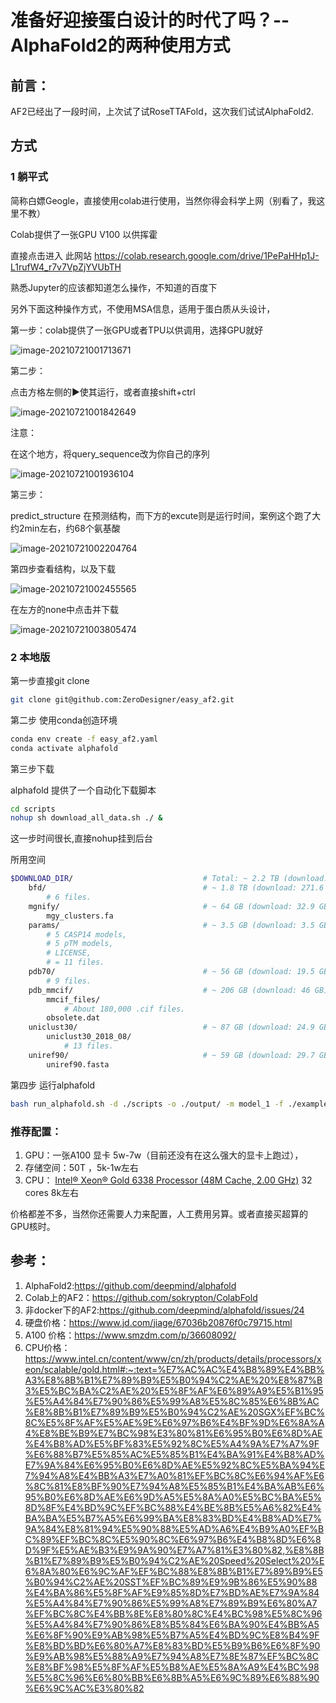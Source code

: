 # 准备好迎接蛋白设计的时代了吗？--AlphaFold2的两种使用方式



## 前言：

AF2已经出了一段时间，上次试了试RoseTTAFold，这次我们试试AlphaFold2.

## 方式

### 1 躺平式

简称白嫖Geogle，直接使用colab进行使用，当然你得会科学上网（别看了，我这里不教）

Colab提供了一张GPU V100 以供挥霍

直接点击进入 此网站 https://colab.research.google.com/drive/1PePaHHp1J-L1rufW4_r7v7VpZjYVUbTH

熟悉Jupyter的应该都知道怎么操作，不知道的百度下

另外下面这种操作方式，不使用MSA信息，适用于蛋白质从头设计，

第一步：colab提供了一张GPU或者TPU以供调用，选择GPU就好

![image-20210721001713671](https://gitee.com/zerodesigner/markdown-png/raw/master/uPic/image-20210721001713671.png)

第二步：

点击方格左侧的▶️使其运行，或者直接shift+ctrl

![image-20210721001842649](https://gitee.com/zerodesigner/markdown-png/raw/master/uPic/image-20210721001842649.png)

注意：

在这个地方，将query_sequence改为你自己的序列

![image-20210721001936104](https://gitee.com/zerodesigner/markdown-png/raw/master/uPic/image-20210721001936104.png)

第三步：

predict_structure 在预测结构，而下方的excute则是运行时间，案例这个跑了大约2min左右，约68个氨基酸

![image-20210721002204764](https://gitee.com/zerodesigner/markdown-png/raw/master/uPic/image-20210721002204764.png)

第四步查看结构，以及下载

![image-20210721002455565](https://gitee.com/zerodesigner/markdown-png/raw/master/uPic/image-20210721002455565.png)

在左方的none中点击并下载

![image-20210721003805474](https://gitee.com/zerodesigner/markdown-png/raw/master/uPic/image-20210721003805474.png)



### 2 本地版



第一步直接git clone

```bash
git clone git@github.com:ZeroDesigner/easy_af2.git
```

第二步 使用conda创造环境

```bash
conda env create -f easy_af2.yaml
conda activate alphafold
```

第三步下载

alphafold 提供了一个自动化下载脚本

```bash
cd scripts
nohup sh download_all_data.sh ./ &
```

这一步时间很长,直接nohup挂到后台

所用空间

```bash
$DOWNLOAD_DIR/                             # Total: ~ 2.2 TB (download: 428 GB)
    bfd/                                   # ~ 1.8 TB (download: 271.6 GB)
        # 6 files.
    mgnify/                                # ~ 64 GB (download: 32.9 GB)
        mgy_clusters.fa
    params/                                # ~ 3.5 GB (download: 3.5 GB)
        # 5 CASP14 models,
        # 5 pTM models,
        # LICENSE,
        # = 11 files.
    pdb70/                                 # ~ 56 GB (download: 19.5 GB)
        # 9 files.
    pdb_mmcif/                             # ~ 206 GB (download: 46 GB)
        mmcif_files/
            # About 180,000 .cif files.
        obsolete.dat
    uniclust30/                            # ~ 87 GB (download: 24.9 GB)
        uniclust30_2018_08/
            # 13 files.
    uniref90/                              # ~ 59 GB (download: 29.7 GB)
        uniref90.fasta
```

第四步 运行alphafold

```bash
bash run_alphafold.sh -d ./scripts -o ./output/ -m model_1 -f ./example/query.fasta -t 2020-05-14
```

### 推荐配置：

1. GPU：一张A100 显卡  5w-7w（目前还没有在这么强大的显卡上跑过），
2. 存储空间：50T ，5k-1w左右
3. CPU： [Intel® Xeon® Gold 6338 Processor (48M Cache, 2.00 GHz)](https://www.intel.cn/content/www/cn/zh/products/sku/212285/intel-xeon-gold-6338-processor-48m-cache-2-00-ghz/specifications.html) 32 cores  8k左右

价格都差不多，当然你还需要人力来配置，人工费用另算。或者直接买超算的GPU核时。

## 参考：

1. AlphaFold2:https://github.com/deepmind/alphafold
2. Colab上的AF2：https://github.com/sokrypton/ColabFold
3. 非docker下的AF2:https://github.com/deepmind/alphafold/issues/24
4. 硬盘价格：https://www.jd.com/jiage/67036b20876f0c79715.html
5. A100 价格：https://www.smzdm.com/p/36608092/
6. CPU价格：https://www.intel.cn/content/www/cn/zh/products/details/processors/xeon/scalable/gold.html#:~:text=%E7%AC%AC%E4%B8%89%E4%BB%A3%E8%8B%B1%E7%89%B9%E5%B0%94%C2%AE%20%E8%87%B3%E5%BC%BA%C2%AE%20%E5%8F%AF%E6%89%A9%E5%B1%95%E5%A4%84%E7%90%86%E5%99%A8%E5%8C%85%E6%8B%AC%E8%8B%B1%E7%89%B9%E5%B0%94%C2%AE%20SGX%EF%BC%8C%E5%8F%AF%E5%AE%9E%E6%97%B6%E4%BF%9D%E6%8A%A4%E8%BE%B9%E7%BC%98%E3%80%81%E6%95%B0%E6%8D%AE%E4%B8%AD%E5%BF%83%E5%92%8C%E5%A4%9A%E7%A7%9F%E6%88%B7%E5%85%AC%E5%85%B1%E4%BA%91%E4%B8%AD%E7%9A%84%E6%95%B0%E6%8D%AE%E5%92%8C%E5%BA%94%E7%94%A8%E4%BB%A3%E7%A0%81%EF%BC%8C%E6%94%AF%E6%8C%81%E8%BF%90%E7%94%A8%E5%85%B1%E4%BA%AB%E6%95%B0%E6%8D%AE%E6%9D%A5%E5%8A%A0%E5%BC%BA%E5%8D%8F%E4%BD%9C%EF%BC%88%E4%BE%8B%E5%A6%82%E4%BA%BA%E5%B7%A5%E6%99%BA%E8%83%BD%E4%B8%AD%E7%9A%84%E8%81%94%E5%90%88%E5%AD%A6%E4%B9%A0%EF%BC%89%EF%BC%8C%E5%90%8C%E6%97%B6%E4%B8%8D%E6%8D%9F%E5%AE%B3%E9%9A%90%E7%A7%81%E3%80%82,%E8%8B%B1%E7%89%B9%E5%B0%94%C2%AE%20Speed%20Select%20%E6%8A%80%E6%9C%AF%EF%BC%88%E8%8B%B1%E7%89%B9%E5%B0%94%C2%AE%20SST%EF%BC%89%E9%9B%86%E5%90%88%E4%BA%86%E5%8F%AF%E9%85%8D%E7%BD%AE%E7%9A%84%E5%A4%84%E7%90%86%E5%99%A8%E7%89%B9%E6%80%A7%EF%BC%8C%E4%BB%8E%E8%80%8C%E4%BC%98%E5%8C%96%E5%A4%84%E7%90%86%E8%B5%84%E6%BA%90%E4%BB%A5%E6%8F%90%E9%AB%98%E5%B7%A5%E4%BD%9C%E8%B4%9F%E8%BD%BD%E6%80%A7%E8%83%BD%E5%B9%B6%E6%8F%90%E9%AB%98%E5%88%A9%E7%94%A8%E7%8E%87%EF%BC%8C%E8%BF%98%E5%8F%AF%E5%B8%AE%E5%8A%A9%E4%BC%98%E5%8C%96%E6%80%BB%E6%8B%A5%E6%9C%89%E6%88%90%E6%9C%AC%E3%80%82





 
